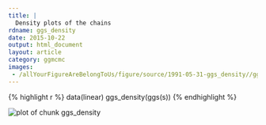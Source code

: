 ```yaml
---
title: |
  Density plots of the chains
rdname: ggs_density
date: 2015-10-22
output: html_document
layout: article
category: ggmcmc
images:
 - /allYourFigureAreBelongToUs/figure/source/1991-05-31-ggs_density//ggs_density-1.png
---
```





{% highlight r %}
data(linear)
ggs_density(ggs(s))
{% endhighlight %}

![plot of chunk ggs_density](/allYourFigureAreBelongToUs/figure/source/1991-05-31-ggs_density/ggs_density-1.png) 
